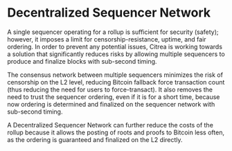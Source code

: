 # Decentralized Sequencer Network

A single sequencer operating for a rollup is sufficient for security (safety); however, it imposes a limit for censorship-resistance, uptime, and fair ordering. In order to prevent any potential issues, Citrea is working towards a solution that significantly reduces risks by allowing multiple sequencers to produce and finalize blocks with sub-second timing.

The consensus network between multiple sequencers minimizes the risk of censorship on the L2 level, reducing Bitcoin fallback force transaction count (thus reducing the need for users to force-transact). It also removes the need to trust the sequencer ordering, even if it is for a short time, because now ordering is determined and finalized on the sequencer network with sub-second timing.

A Decentralized Sequencer Network can further reduce the costs of the rollup because it allows the posting of roots and proofs to Bitcoin less often, as the ordering is guaranteed and finalized on the L2 directly.

